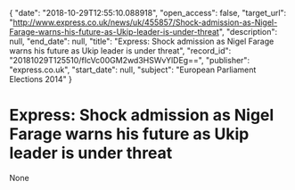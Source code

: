 {
  "date": "2018-10-29T12:55:10.088918", 
  "open_access": false, 
  "target_url": "http://www.express.co.uk/news/uk/455857/Shock-admission-as-Nigel-Farage-warns-his-future-as-Ukip-leader-is-under-threat", 
  "description": null, 
  "end_date": null, 
  "title": "Express: Shock admission as Nigel Farage warns his future as Ukip leader is under threat", 
  "record_id": "20181029T125510/fIcVc00GM2wd3HSWvYlDEg==", 
  "publisher": "express.co.uk", 
  "start_date": null, 
  "subject": "European Parliament Elections 2014"
}

# Express: Shock admission as Nigel Farage warns his future as Ukip leader is under threat

None